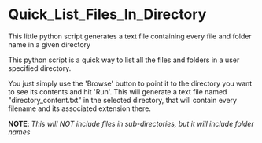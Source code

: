 # Quick_List_Files_In_Directory
This little python script generates a text file containing every file and folder name in a given directory

This python script is a quick way to list all the files and folders in a user specified directory. 

You just simply use the 'Browse' button to point it to the directory you want to see its contents and hit 'Run'. 
This will generate a text file named "directory_content.txt" in the selected directory, that will contain every filename and its associated extension there.

<b>NOTE</b>: <i>This will NOT include files in sub-directories, but it will include folder names</i>
